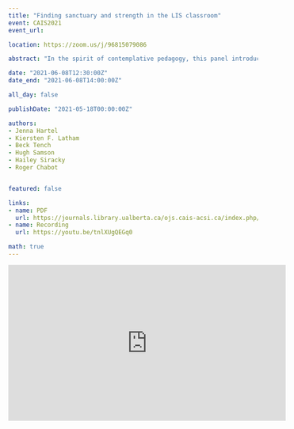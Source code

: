 ```yaml
---
title: "Finding sanctuary and strength in the LIS classroom"
event: CAIS2021
event_url:

location: https://zoom.us/j/96815079086

abstract: "In the spirit of contemplative pedagogy, this panel introduces “The Tree of Contemplative Practices”—a graphic representation that helps educators and students to understand the main principles and seven major types of contemplative practices. Using the Tree as a framework, enthusiasts can learn contemplative practices in a systematic, secular, and bespoke manner. Sequentially, the moderator and presenters will: 1) Encapsulate their commitment to contemplative pedagogy; 2) Recount an application of The Tree of Contemplative Practices in their teaching; and 3) Demonstrate several of the Tree’s major limbs (e.g., GENERATIVE) and branches (e.g., loving-kindness meditation)."

date: "2021-06-08T12:30:00Z"
date_end: "2021-06-08T14:00:00Z"

all_day: false

publishDate: "2021-05-18T00:00:00Z"

authors:
- Jenna Hartel
- Kiersten F. Latham
- Beck Tench
- Hugh Samson
- Hailey Siracky
- Roger Chabot


featured: false

links:
- name: PDF
  url: https://journals.library.ualberta.ca/ojs.cais-acsi.ca/index.php/cais-asci/article/view/1205/1040
- name: Recording 
  url: https://youtu.be/tnlXUgQEGq0

math: true
---
```


<iframe width="560" height="315" src="https://www.youtube.com/embed/tnlXUgQEGq0" title="YouTube video player" frameborder="0" allow="accelerometer; autoplay; clipboard-write; encrypted-media; gyroscope; picture-in-picture" allowfullscreen></iframe>